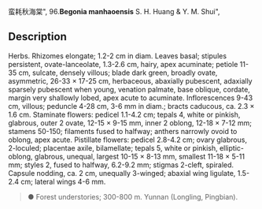 蛮耗秋海棠",
96.**Begonia manhaoensis** S. H. Huang & Y. M. Shui",

## Description
Herbs. Rhizomes elongate; 1.2-2 cm in diam. Leaves basal; stipules persistent, ovate-lanceolate, 1.3-2.6 cm, hairy, apex acuminate; petiole 11-35 cm, sulcate, densely villous; blade dark green, broadly ovate, asymmetric, 26-33 × 17-25 cm, herbaceous, abaxially pubescent, adaxially sparsely pubescent when young, venation palmate, base oblique, cordate, margin very shallowly lobed, apex acute to acuminate. Inflorescences 9-43 cm, villous; peduncle 4-28 cm, 3-6 mm in diam.; bracts caducous, ca. 2.3 × 1.6 cm. Staminate flowers: pedicel 1.1-4.2 cm; tepals 4, white or pinkish, glabrous, outer 2 ovate, 12-15 × 9-15 mm, inner 2 oblong, 12-18 × 7-12 mm; stamens 50-150; filaments fused to halfway; anthers narrowly ovoid to oblong, apex acute. Pistillate flowers: pedicel 2.8-4.2 cm; ovary glabrous, 2-loculed; placentae axile, bilamellate; tepals 5, white or pinkish, elliptic-oblong, glabrous, unequal, largest 10-15 × 8-13 mm, smallest 11-18 × 5-11 mm; styles 2, fused to halfway, 6.2-9.2 mm; stigmas 2-cleft, spiraled. Capsule nodding, ca. 2 cm, unequally 3-winged; abaxial wing ligulate, 1.5-2.4 cm; lateral wings 4-6 mm.

> ● Forest understories; 300-800 m. Yunnan (Longling, Pingbian).
